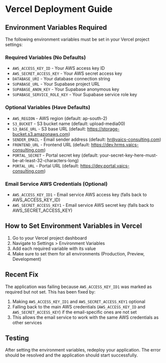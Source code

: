# Vercel Deployment Guide

## Environment Variables Required

The following environment variables must be set in your Vercel project settings:

### Required Variables (No Defaults)
- `AWS_ACCESS_KEY_ID` - Your AWS access key ID
- `AWS_SECRET_ACCESS_KEY` - Your AWS secret access key
- `DATABASE_URI` - Your database connection string
- `SUPABASE_URL` - Your Supabase project URL
- `SUPABASE_ANON_KEY` - Your Supabase anonymous key
- `SUPABASE_SERVICE_ROLE_KEY` - Your Supabase service role key

### Optional Variables (Have Defaults)
- `AWS_REGION` - AWS region (default: ap-south-2)
- `S3_BUCKET` - S3 bucket name (default: upload-media00)
- `S3_BASE_URL` - S3 base URL (default: https://storage-bucket.s3.amazonaws.com)
- `SENDER_EMAIL` - Email sender address (default: hr@vaics-consulting.com)
- `FRONTEND_URL` - Frontend URL (default: https://dev.hrms.vaics-consulting.com)
- `PORTAL_SECRET` - Portal secret key (default: your-secret-key-here-must-be-at-least-32-characters-long)
- `PORTAL_URL` - Portal URL (default: https://dev.portal.vaics-consulting.com)

### Email Service AWS Credentials (Optional)
- `AWS_ACCESS_KEY_ID1` - Email service AWS access key (falls back to AWS_ACCESS_KEY_ID)
- `AWS_SECRET_ACCESS_KEY1` - Email service AWS secret key (falls back to AWS_SECRET_ACCESS_KEY)

## How to Set Environment Variables in Vercel

1. Go to your Vercel project dashboard
2. Navigate to Settings > Environment Variables
3. Add each required variable with its value
4. Make sure to set them for all environments (Production, Preview, Development)

## Recent Fix

The application was failing because `AWS_ACCESS_KEY_ID1` was marked as required but not set. This has been fixed by:
1. Making `AWS_ACCESS_KEY_ID1` and `AWS_SECRET_ACCESS_KEY1` optional
2. Falling back to the main AWS credentials (`AWS_ACCESS_KEY_ID` and `AWS_SECRET_ACCESS_KEY`) if the email-specific ones are not set
3. This allows the email service to work with the same AWS credentials as other services

## Testing

After setting the environment variables, redeploy your application. The error should be resolved and the application should start successfully.
